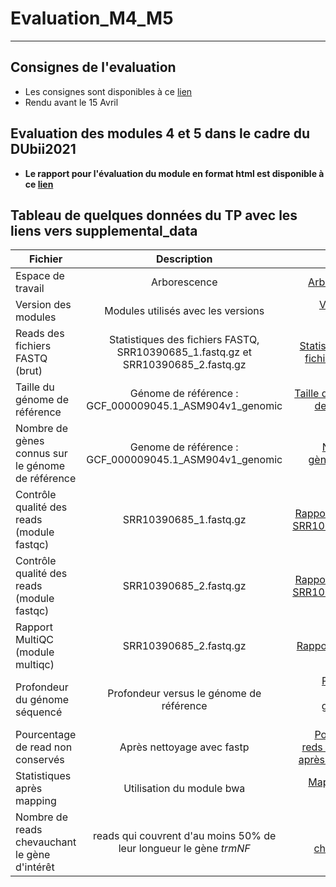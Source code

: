 # Evaluation_M4_M5
---

## Consignes de l'evaluation

- Les consignes sont disponibles à ce [lien](https://agodmer.github.io/Evaluation_M4_M5/EvaluationM4M5-main-results/README.md)
- Rendu avant le 15 Avril

## Evaluation des modules 4 et 5 dans le cadre du DUbii2021

- **Le rapport pour l'évaluation du module en format html est disponible à ce [lien](https://agodmer.github.io/Evaluation_M4_M5/EvaluationM4M5-main-results/Evaluation.html)**

## Tableau de quelques données du TP avec les liens vers supplemental_data

|Fichier|Description|Lien|
|----------|:-------------:|------:|
|Espace de travail|Arborescence|[Arborescence](https://agodmer.github.io/Evaluation_M4_M5/supplemental_data/Organisation_espace_de_travail.txt)|
|Version des modules|Modules utilisés avec les versions|[Version des modules](https://agodmer.github.io/Evaluation_M4_M5/supplemental_data/Version_tools.txt)|
|Reads des fichiers FASTQ (brut)|Statistiques des fichiers FASTQ, SRR10390685_1.fastq.gz et SRR10390685_2.fastq.gz|[Statistiques des fichiers FASTQ](https://agodmer.github.io/Evaluation_M4_M5/supplemental_data/Raw_stats_fastq.txt)|
|Taille du génome de référence|Génome de référence : GCF_000009045.1_ASM904v1_genomic|[Taille du génome de référence](https://agodmer.github.io/Evaluation_M4_M5/supplemental_data/Stats_genome_ref.txt)|
|Nombre de gènes connus sur le génome de référence|Genome de référence : GCF_000009045.1_ASM904v1_genomic|[Nombre de gènes connus](https://agodmer.github.io/Evaluation_M4_M5/supplemental_data/Stats_genome_ref_nb_genes.txt)|
|Contrôle qualité des reads (module fastqc)|SRR10390685_1.fastq.gz|[Rapport FASTQC SRR10390685_1](https://agodmer.github.io/Evaluation_M4_M5/supplemental_data/SRR10390685_1_fastqc.html)|
|Contrôle qualité des reads (module fastqc)|SRR10390685_2.fastq.gz|[Rapport FASTQC SRR10390685_2](https://agodmer.github.io/Evaluation_M4_M5/supplemental_data/SRR10390685_2_fastqc.html)|
|Rapport MultiQC (module multiqc)|SRR10390685_2.fastq.gz|[Rapport MulitQC](https://agodmer.github.io/Evaluation_M4_M5/supplemental_data/multiqc_report.html)|
|Profondeur du génome séquencé|Profondeur versus le génome de référence|[Profondeur versus le génome de référence](https://agodmer.github.io/Evaluation_M4_M5/supplemental_data/profondeur_seq_vs_genomeref.txt)|
|Pourcentage de read non conservés|Après nettoyage avec fastp|[Pourcentage reds conservés après nettoyage](https://agodmer.github.io/Evaluation_M4_M5/supplemental_data/Pctage_reads_non_conserves.txt)|
|Statistiques après mapping|Utilisation du module bwa|[Mapping avec bwa](https://agodmer.github.io/Evaluation_M4_M5/supplemental_data/SRR10390685.sort.bam.flagstat)|
|Nombre de reads chevauchant le gène d'intérêt|reads qui couvrent d'au moins 50% de leur longueur le gène *trmNF*|[Reads chevauchant](https://agodmer.github.io/Evaluation_M4_M5/supplemental_data/SRR10390685_on_trmNF_gene_rapport.sort.bam.idxstats)|




